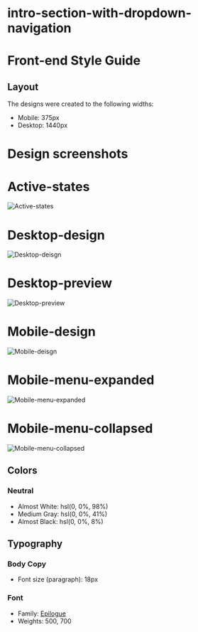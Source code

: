 # intro-section-with-dropdown-navigation

# Front-end Style Guide

## Layout

The designs were created to the following widths:

- Mobile: 375px
- Desktop: 1440px

# Design screenshots

# Active-states
![Active-states](./design/active-states.jpg)


# Desktop-design
![Desktop-deisgn](./design/desktop-design.jpg)


# Desktop-preview
![Desktop-preview](./design/desktop-preview.jpg)


# Mobile-design
![Mobile-deisgn](./design/mobile-design.jpg)


# Mobile-menu-expanded
![Mobile-menu-expanded](./design/mobile-menu-expanded.jpg)


# Mobile-menu-collapsed
![Mobile-menu-collapsed](./design/mobile-menu-collapsed.jpg)

## Colors

### Neutral

- Almost White: hsl(0, 0%, 98%)
- Medium Gray: hsl(0, 0%, 41%)
- Almost Black: hsl(0, 0%, 8%)

## Typography

### Body Copy

- Font size (paragraph): 18px

### Font

- Family: [Epilogue](https://fonts.google.com/specimen/Epilogue)
- Weights: 500, 700
